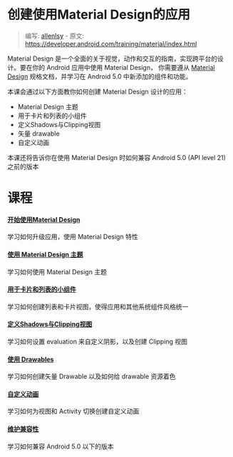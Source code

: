 # 创建使用Material Design的应用

> 编写: [allenlsy](https://github.com/allenlsy) - 原文: <https://developer.android.com/training/material/index.html>

Material Design 是一个全面的关于视觉，动作和交互的指南，实现跨平台的设计。要在你的 Android 应用中使用 Material Design， 你需要遵从 [Material Design](http://www.google.com/design/spec/material-design/introduction.html) 规格文档，并学习在 Android 5.0 中新添加的组件和功能。

本课会通过以下方面教你如何创建 Material Design 设计的应用：

* Material Design 主题
* 用于卡片和列表的小组件
* 定义Shadows与Clipping视图
* 矢量 drawable
* 自定义动画

本课还将告诉你在使用 Material Design 时如何兼容 Android 5.0 (API level 21) 之前的版本

# 课程

#### [ 开始使用Material Design ](get-started.html)

学习如何升级应用，使用 Material Design 特性

#### [ 使用 Material Design 主题 ](theme.html)

学习如何使用 Material Design 主题

#### [ 用于卡片和列表的小组件 ](lists-cards.html)

学习如何创建列表和卡片视图，使得应用和其他系统组件风格统一

#### [ 定义Shadows与Clipping视图 ](shadows-clipping.html)

学习如何设置 evaluation 来自定义阴影，以及创建 Clipping 视图

#### [ 使用 Drawables ](drawables.html)

学习如何创建矢量 Drawable 以及如何给 drawable 资源着色

#### [ 自定义动画 ](animations.html)

学习如何为视图和 Activity 切换创建自定义动画

#### [ 维护兼容性 ](compatibility.html)

学习如何兼容 Android 5.0 以下的版本
